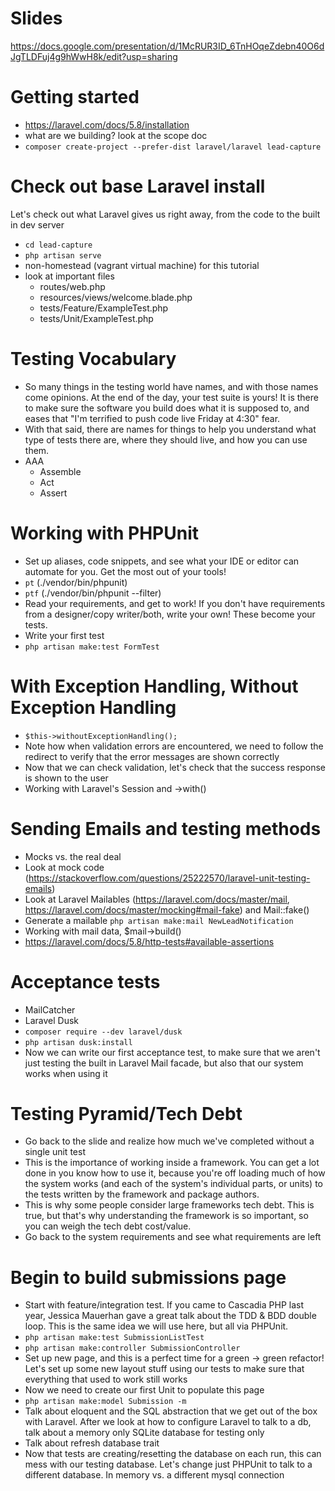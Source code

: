 # Slides

https://docs.google.com/presentation/d/1McRUR3ID_6TnHOqeZdebn40O6dJgTLDFuj4g9hWwH8k/edit?usp=sharing

# Getting started

- https://laravel.com/docs/5.8/installation
- what are we building? look at the scope doc
- `composer create-project --prefer-dist laravel/laravel lead-capture`

# Check out base Laravel install

Let's check out what Laravel gives us right away, from the code to the built in dev server

- `cd lead-capture`
- `php artisan serve`
- non-homestead (vagrant virtual machine) for this tutorial
- look at important files
    - routes/web.php
    - resources/views/welcome.blade.php
    - tests/Feature/ExampleTest.php
    - tests/Unit/ExampleTest.php

# Testing Vocabulary

- So many things in the testing world have names, and with those names come opinions. At the end of the day, your test suite is yours! It is there to make sure the software you build does what it is supposed to, and eases that "I'm terrified to push code live Friday at 4:30" fear.
- With that said, there are names for things to help you understand what type of tests there are, where they should live, and how you can use them.
- AAA
  - Assemble
  - Act
  - Assert

# Working with PHPUnit

- Set up aliases, code snippets, and see what your IDE or editor can automate for you. Get the most out of your tools!
- `pt` (./vendor/bin/phpunit)
- `ptf` (./vendor/bin/phpunit --filter)
- Read your requirements, and get to work! If you don't have requirements from a designer/copy writer/both, write your own! These become your tests.
- Write your first test
- `php artisan make:test FormTest`

# With Exception Handling, Without Exception Handling

- `$this->withoutExceptionHandling();`
- Note how when validation errors are encountered, we need to follow the redirect to verify that the error messages are shown correctly
- Now that we can check validation, let's check that the success response is shown to the user
- Working with Laravel's Session and ->with()

# Sending Emails and testing methods

- Mocks vs. the real deal
- Look at mock code (https://stackoverflow.com/questions/25222570/laravel-unit-testing-emails)
- Look at Laravel Mailables (https://laravel.com/docs/master/mail, https://laravel.com/docs/master/mocking#mail-fake) and Mail::fake()
- Generate a mailable `php artisan make:mail NewLeadNotification`
- Working with mail data, $mail->build()
- https://laravel.com/docs/5.8/http-tests#available-assertions

# Acceptance tests

- MailCatcher
- Laravel Dusk
- `composer require --dev laravel/dusk`
- `php artisan dusk:install`
- Now we can write our first acceptance test, to make sure that we aren't just testing the built in Laravel Mail facade, but also that our system works when using it

# Testing Pyramid/Tech Debt
- Go back to the slide and realize how much we've completed without a single unit test
- This is the importance of working inside a framework. You can get a lot done in you know how to use it, because you're off loading much of how the system works (and each of the system's individual parts, or units) to the tests written by the framework and package authors.
- This is why some people consider large frameworks tech debt. This is true, but that's why understanding the framework is so important, so you can weigh the tech debt cost/value.
- Go back to the system requirements and see what requirements are left

# Begin to build submissions page
- Start with feature/integration test. If you came to Cascadia PHP last year, Jessica Mauerhan gave a great talk about the TDD & BDD double loop. This is the same idea we will use here, but all via PHPUnit.
- `php artisan make:test SubmissionListTest`
- `php artisan make:controller SubmissionController`
- Set up new page, and this is a perfect time for a green -> green refactor! Let's set up some new layout stuff using our tests to make sure that everything that used to work still works
- Now we need to create our first Unit to populate this page
- `php artisan make:model Submission -m`
- Talk about eloquent and the SQL abstraction that we get out of the box with Laravel. After we look at how to configure Laravel to talk to a db, talk about a memory only SQLite database for testing only
- Talk about refresh database trait
- Now that tests are creating/resetting the database on each run, this can mess with our testing database. Let's change just PHPUnit to talk to a different database. In memory vs. a different mysql connection
